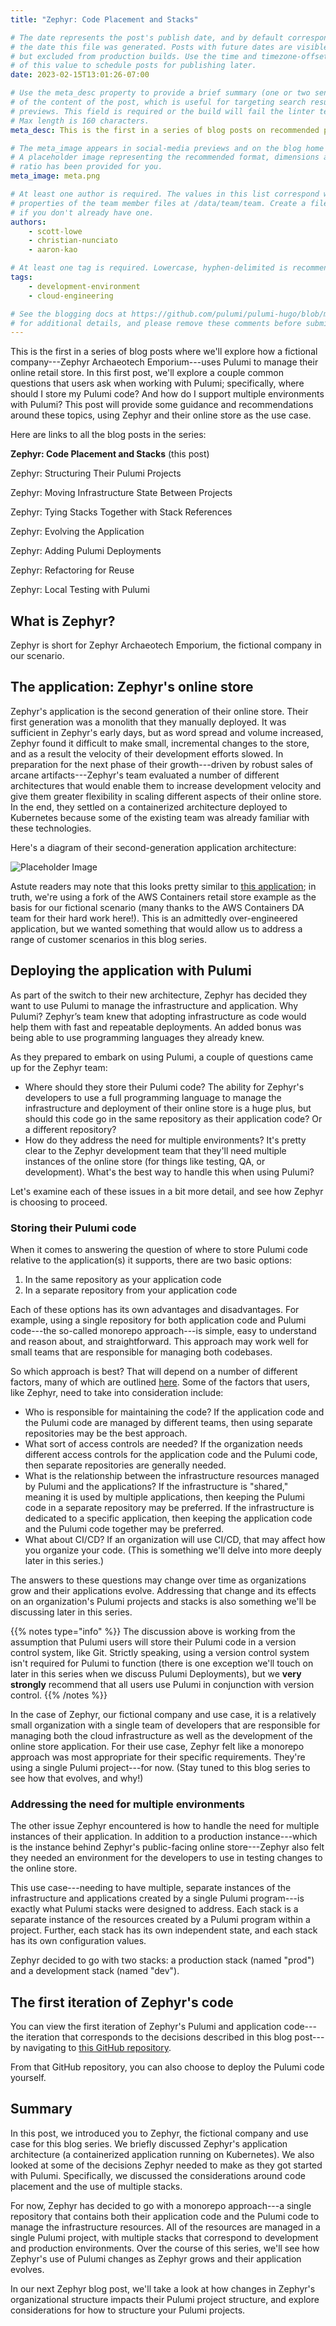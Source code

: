 ```yaml
---
title: "Zephyr: Code Placement and Stacks"

# The date represents the post's publish date, and by default corresponds with
# the date this file was generated. Posts with future dates are visible in development,
# but excluded from production builds. Use the time and timezone-offset portions of
# of this value to schedule posts for publishing later.
date: 2023-02-15T13:01:26-07:00

# Use the meta_desc property to provide a brief summary (one or two sentences)
# of the content of the post, which is useful for targeting search results or social-media
# previews. This field is required or the build will fail the linter test.
# Max length is 160 characters.
meta_desc: This is the first in a series of blog posts on recommended practices for using Pulumi. In this first post, we discuss code placement and Pulumi stacks.

# The meta_image appears in social-media previews and on the blog home page.
# A placeholder image representing the recommended format, dimensions and aspect
# ratio has been provided for you.
meta_image: meta.png

# At least one author is required. The values in this list correspond with the `id`
# properties of the team member files at /data/team/team. Create a file for yourself
# if you don't already have one.
authors:
    - scott-lowe
    - christian-nunciato
    - aaron-kao

# At least one tag is required. Lowercase, hyphen-delimited is recommended.
tags:
    - development-environment
    - cloud-engineering

# See the blogging docs at https://github.com/pulumi/pulumi-hugo/blob/master/BLOGGING.md.
# for additional details, and please remove these comments before submitting for review.
---
```


This is the first in a series of blog posts where we'll explore how a fictional company---Zephyr Archaeotech Emporium---uses Pulumi to manage their online retail store. In this first post, we'll explore a couple common questions that users ask when working with Pulumi; specifically, where should I store my Pulumi code? And how do I support multiple environments with Pulumi? This post will provide some guidance and recommendations around these topics, using Zephyr and their online store as the use case.

<!--more-->

Here are links to all the blog posts in the series: <!--The names of these posts and the order in which we publish them is mutable-->

**Zephyr: Code Placement and Stacks** (this post)

Zephyr: Structuring Their Pulumi Projects

Zephyr: Moving Infrastructure State Between Projects

Zephyr: Tying Stacks Together with Stack References

Zephyr: Evolving the Application

Zephyr: Adding Pulumi Deployments

Zephyr: Refactoring for Reuse

Zephyr: Local Testing with Pulumi

## What is Zephyr?

Zephyr is short for Zephyr Archaeotech Emporium, the fictional company in our scenario. <!--Aaron, need details on the story/background here-->

## The application: Zephyr's online store

Zephyr's application is the second generation of their online store. Their first generation was a monolith that they manually deployed. It was sufficient in Zephyr's early days, but as word spread and volume increased, Zephyr found it difficult to make small, incremental changes to the store, and as a result the velocity of their development efforts slowed. In preparation for the next phase of their growth---driven by robust sales of arcane artifacts---Zephyr's team evaluated a number of different architectures that would enable them to increase development velocity and give them greater flexibility in scaling different aspects of their online store. In the end, they settled on a containerized architecture deployed to Kubernetes because some of the existing team was already familiar with these technologies.

Here's a diagram of their second-generation application architecture:

![Placeholder Image](meta.png)

Astute readers may note that this looks pretty similar to [this application](https://github.com/aws-containers/retail-store-sample-app/); in truth, we're using a fork of the AWS Containers retail store example as the basis for our fictional scenario (many thanks to the AWS Containers DA team for their hard work here!). This is an admittedly over-engineered application, but we wanted something that would allow us to address a range of customer scenarios in this blog series.

## Deploying the application with Pulumi

As part of the switch to their new architecture, Zephyr has decided they want to use Pulumi to manage the infrastructure and application. Why Pulumi? Zephyr’s team knew that adopting infrastructure as code would help them with fast and repeatable deployments. An added bonus was being able to use programming languages they already knew.

As they prepared to embark on using Pulumi, a couple of questions came up for the Zephyr team:

* Where should they store their Pulumi code? The ability for Zephyr's developers to use a full programming language to manage the infrastructure and deployment of their online store is a huge plus, but should this code go in the same repository as their application code? Or a different repository?
* How do they address the need for multiple environments? It's pretty clear to the Zephyr development team that they'll need multiple instances of the online store (for things like testing, QA, or development). What's the best way to handle this when using Pulumi?

Let's examine each of these issues in a bit more detail, and see how Zephyr is choosing to proceed.

### Storing their Pulumi code

When it comes to answering the question of where to store Pulumi code relative to the application(s) it supports, there are two basic options:

1. In the same repository as your application code
2. In a separate repository from your application code
<!--Do we need to consider the situation of using the same repository but a different branch?-->
Each of these options has its own advantages and disadvantages. For example, using a single repository for both application code and Pulumi code---the so-called monorepo approach---is simple, easy to understand and reason about, and straightforward. This approach may work well for small teams that are responsible for managing both codebases.

So which approach is best? That will depend on a number of different factors, many of which are outlined [here](/docs/guides/organizing-projects-stacks/). Some of the factors that users, like Zephyr, need to take into consideration include:

* Who is responsible for maintaining the code? If the application code and the Pulumi code are managed by different teams, then using separate repositories may be the best approach.
* What sort of access controls are needed? If the organization needs different access controls for the application code and the Pulumi code, then separate repositories are generally needed.
* What is the relationship between the infrastructure resources managed by Pulumi and the applications? If the infrastructure is "shared," meaning it is used by multiple applications, then keeping the Pulumi code in a separate repository may be preferred. If the infrastructure is dedicated to a specific application, then keeping the application code and the Pulumi code together may be preferred.
* What about CI/CD? If an organization will use CI/CD, that may affect how you organize your code. (This is something we'll delve into more deeply later in this series.)

The answers to these questions may change over time as organizations grow and their applications evolve. Addressing that change and its effects on an organization's Pulumi projects and stacks is also something we'll be discussing later in this series.

{{% notes type="info" %}}
The discussion above is working from the assumption that Pulumi users will store their Pulumi code in a version control system, like Git. Strictly speaking, using a version control system isn't required for Pulumi to function (there is one exception we'll touch on later in this series when we discuss Pulumi Deployments), but we **very strongly** recommend that all users use Pulumi in conjunction with version control.
{{% /notes %}}

In the case of Zephyr, our fictional company and use case, it is a relatively small organization with a single team of developers that are responsible for  managing both the cloud infrastructure as well as the development of the online store application. For their use case, Zephyr felt like a monorepo approach was most appropriate for their specific requirements. They're using a single Pulumi project---for now. (Stay tuned to this blog series to see how that evolves, and why!)

### Addressing the need for multiple environments

The other issue Zephyr encountered is how to handle the need for multiple instances of their application. In addition to a production instance---which is the instance behind Zephyr's public-facing online store---Zephyr also felt they needed an environment for the developers to use in testing changes to the online store.

This use case---needing to have multiple, separate instances of the infrastructure and applications created by a single Pulumi program---is exactly what Pulumi stacks were designed to address. Each stack is a separate instance of the resources created by a Pulumi program within a project. Further, each stack has its own independent state, and each stack has its own configuration values.

<!--Are there other considerations that are involved in deciding whether or not to use stacks?-->

Zephyr decided to go with two stacks: a production stack (named "prod") and a development stack (named "dev").

## The first iteration of Zephyr's code

You can view the first iteration of Zephyr's Pulumi and application code---the iteration that corresponds to the decisions described in this blog post---by navigating to [this GitHub repository](https://github.com/pulumi/zephyr-app/).

<!--Thinking that I'll create a tag for each "version" or "iteration"-->

From that GitHub repository, you can also choose to deploy the Pulumi code yourself. <!--Add instructions after repo tweaks are finished-->

## Summary

In this post, we introduced you to Zephyr, the fictional company and use case for this blog series. We briefly discussed Zephyr's application architecture (a containerized application running on Kubernetes). We also looked at some of the decisions Zephyr needed to make as they got started with Pulumi. Specifically, we discussed the considerations around code placement and the use of multiple stacks.

For now, Zephyr has decided to go with a monorepo approach---a single repository that contains both their application code and the Pulumi code to manage the infrastructure resources. All of the resources are managed in a single Pulumi project, with multiple stacks that correspond to development and production environments. Over the course of this series, we'll see how Zephyr's use of Pulumi changes as Zephyr grows and their application evolves.

In our next Zephyr blog post, we'll take a look at how changes in Zephyr's organizational structure impacts their Pulumi project structure, and explore considerations for how to structure your Pulumi projects.

<!--
Keeping these here for now for ease of use in case I need them:
![Placeholder Image](meta.png)
{{< youtube "kDB-YRKFfYE?rel=0" >}}
{{< tweet id="1202020186234048512" user="pulumipus" >}}
-->
